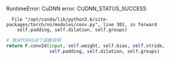RuntimeError: CuDNN error: CUDNN_STATUS_SUCCESS

```
  File "/opt/conda/lib/python3.6/site-packages/torch/nn/modules/conv.py", line 301, in forward
    self.padding, self.dilation, self.groups)
```

```python
# 错误代码在这个函数调用
return F.conv2d(input, self.weight, self.bias, self.stride,
                self.padding, self.dilation, self.groups)
```

